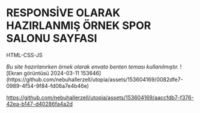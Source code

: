 <h1>RESPONSİVE OLARAK HAZIRLANMIŞ ÖRNEK SPOR SALONU SAYFASI</h1>
<p>HTML-CSS-JS</p>
<i>Bu site hazırlanırken örnek olarak envato benten teması kullanılmıştır.</i>
![Ekran görüntüsü 2024-03-11 153646](https://github.com/nebuhallerzell/utopia/assets/153604169/0082dfe7-0989-4f54-9f84-fd06a7e4b46e)


https://github.com/nebuhallerzell/utopia/assets/153604169/aaccfdb7-f376-42ea-b147-d40286fa4a2d


